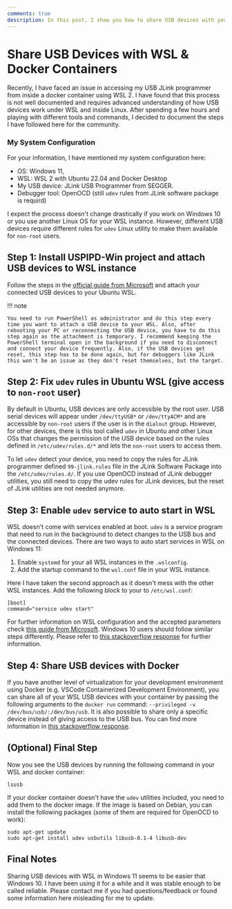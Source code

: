```yaml
---
comments: true
description: In this post, I show you how to share USB devices with your WSL instances and Docker containers.
---
```

# Share USB Devices with WSL & Docker Containers

Recently, I have faced an issue in accessing my USB JLink programmer from inside a docker container using WSL 2. I have found that this process is not well documented and requires advanced understanding of how USB devices work under WSL and inside Linux. After spending a few hours and playing with different tools and commands, I decided to document the steps I have followed here for the community.

### My System Configuration
For your information, I have mentioned my system configuration here:

- OS: Windows 11,
- WSL: WSL 2 with Ubuntu 22.04 and Docker Desktop
- My USB device: JLink USB Programmer from SEGGER.
- Debugger tool: OpenOCD (still `udev` rules from JLink software package is requird)

I expect the process doesn't change drastically if you work on Windows 10 or you use another Linux OS for your WSL instance. However, different USB devices require different rules for `udev` Linux utility to make them available for `non-root` users.

## Step 1: Install USPIPD-Win project and attach USB devices to WSL instance
Follow the steps in the [official guide from Microsoft](https://learn.microsoft.com/en-us/windows/wsl/connect-usb) and attach your connected USB devices to your Ubuntu WSL.

!!! note

    You need to run PowerShell as administrator and do this step every time you want to attach a USB device to your WSL. Also, after rebooting your PC or reconnecting the USB device, you have to do this step again as the attachment is temporary. I recommend keeping the PowerShell terminal open in the background if you need to disconnect and connect your device frequently. Also, if the USB devices get reset, this step has to be done again, but for debuggers like JLink this won't be an issue as they don't reset themselves, but the target.

## Step 2: Fix `udev` rules in Ubuntu WSL (give access to `non-root` user)
By default in Ubuntu, USB devices are only accessible by the root user. USB serial devices will appear under `/dev/ttyUSB*` or `/dev/ttyACM*` and are accessible by `non-root` users if the user is in the `dialout` group. However, for other devices, there is this tool called `udev` in Ubuntu and other Linux OSs that changes the permission of the USB device based on the rules defined in `/etc/udev/rules.d/*` and lets the `non-root` users to access them.

To let `udev` detect your device, you need to copy the rules for JLink programmer defined `99-jlink.rules` file in the JLink Software Package into the `/etc/udev/rules.d/`. If you use OpenOCD instead of JLink debugger utilities, you still need to copy the udev rules for JLink devices, but the reset of JLink utilities are not needed anymore.

## Step 3: Enable `udev` service to auto start in WSL
WSL doesn't come with services enabled at boot. `udev` is a service program that need to run in the background to detect changes to the USB bus and the connected devices. There are two ways to auto start services in WSL on Windows 11: 

1. Enable `systemd` for your all WSL instances in the `.wslconfig`. 
2. Add the startup command to the `wsl.conf` file in your WSL instance.

Here I have taken the second approach as it doesn't mess with the other WSL instances. Add the following block to your to `/etc/wsl.conf`:
```shell
[boot]
command="service udev start"
```
For further information on WSL configuration and the accepted parameters check [this guide from Microsoft](https://learn.microsoft.com/en-us/windows/wsl/wsl-config).
Windows 10 users should follow similar steps differently. Please refer to [this stackoverflow response](https://superuser.com/questions/1701853/how-to-enable-a-service-to-start-with-wsl2) for further information.

## Step 4: Share USB devices with Docker
If you have another level of virtualization for your development environment using Docker (e.g. VSCode Containerized Development Environment), you can share all of your WSL USB devices with your container by passing the following arguments to the `docker run` command: `--privileged -v /dev/bus/usb/:/dev/bus/usb`. It is also possible to share only a specific device instead of giving access to the USB bus. You can find more information in [this stackoverflow response](https://stackoverflow.com/questions/24225647/docker-a-way-to-give-access-to-a-host-usb-or-serial-device).


## (Optional) Final Step
Now you see the USB devices by running the following command in your WSL and docker container:
```shell
lsusb
```
If your docker container doesn't have the `udev` utilities included, you need to add them to the docker image. If the image is based on Debian, you can install the following packages (some of them are required for OpenOCD to work):
```shell
sudo apt-get update
sudo apt-get install udev usbutils libusb-0.1-4 libusb-dev
```

## Final Notes
Sharing USB devices with WSL in Windows 11 seems to be easier that Windows 10. I have been using it for a while and it was stable enough to be called reliable. Please contact me if you had questions/feedback or found some information here misleading for me to update.
